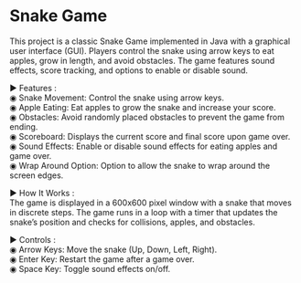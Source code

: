 # Snake Game 

This project is a classic Snake Game implemented in Java with a graphical user interface (GUI). Players control the snake using arrow keys to eat apples, grow in length, and avoid obstacles. The game features sound effects, score tracking, and options to enable or disable sound.

▶ Features :               
◉ Snake Movement: Control the snake using arrow keys.                     
◉ Apple Eating: Eat apples to grow the snake and increase your score.                      
◉ Obstacles: Avoid randomly placed obstacles to prevent the game from ending.                      
◉ Scoreboard: Displays the current score and final score upon game over.                     
◉ Sound Effects: Enable or disable sound effects for eating apples and game over.                    
◉ Wrap Around Option: Option to allow the snake to wrap around the screen edges.                              

▶ How It Works :                                       
The game is displayed in a 600x600 pixel window with a snake that moves in discrete steps. The game runs in a loop with a timer that updates the snake’s position and checks for collisions, apples, and obstacles.

▶ Controls :                              
◉ Arrow Keys: Move the snake (Up, Down, Left, Right).                
◉ Enter Key: Restart the game after a game over.                  
◉ Space Key: Toggle sound effects on/off.                           
